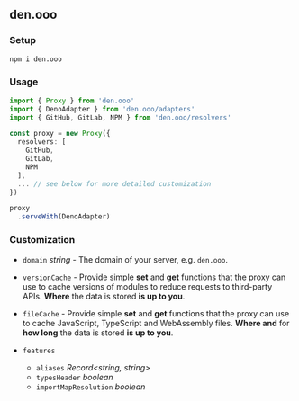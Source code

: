 ## den.ooo

### Setup

```bash
npm i den.ooo
```

### Usage

```ts
import { Proxy } from 'den.ooo'
import { DenoAdapter } from 'den.ooo/adapters'
import { GitHub, GitLab, NPM } from 'den.ooo/resolvers'

const proxy = new Proxy({
  resolvers: [
    GitHub,
    GitLab,
    NPM
  ],
  ... // see below for more detailed customization
})

proxy
  .serveWith(DenoAdapter)
```

### Customization

- `domain` *string* - The domain of your server, e.g. `den.ooo`.

- `versionCache` - Provide simple **set** and **get** functions that the proxy can use to cache versions of modules to reduce requests to third-party APIs. **Where** the data is stored **is up to you**.

- `fileCache` - Provide simple **set** and **get** functions that the proxy can use to cache JavaScript, TypeScript and WebAssembly files. **Where and** for **how long** the data is stored **is up to you**.

- `features`

  - `aliases` *Record<string, string>*
  - `typesHeader` *boolean*
  - `importMapResolution` *boolean*
